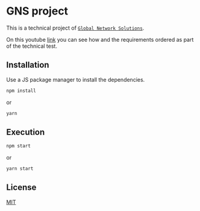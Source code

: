 # GNS project

This is a technical project of [`Global Network Solutions`](https://www.gns.com.co/).

On this youtube [link](https://www.youtube.com/watch?v=_HCRz7WIRWY) you can see how and the requirements ordered as part of the technical test.

## Installation

Use a JS package manager to install the dependencies.

```bash
npm install
```

or

```bash
yarn
```

## Execution

```bash
npm start
```

or

```bash
yarn start
```

## License

[MIT](https://choosealicense.com/licenses/mit/)
